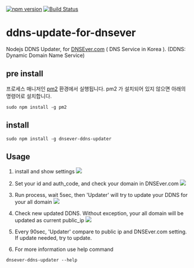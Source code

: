 [![npm version](https://img.shields.io/npm/v/dnsever-ddns-updater.svg?style=flat-square)](https://www.npmjs.com/package/dnsever-ddns-updater)
[![Build Status](https://travis-ci.org/b6pzeusbc54tvhw5jgpyw8pwz2x6gs/dnsever-ddns-updater.svg?branch=master)](https://travis-ci.org/b6pzeusbc54tvhw5jgpyw8pwz2x6gs/dnsever-ddns-updater)

# ddns-update-for-dnsever
Nodejs DDNS Updater, for [DNSEver.com](https://DNSEver.com) ( DNS Service in Korea ).
(DDNS: Dynamic Domain Name Service)

## pre install
프로세스 매니저인 [pm2](https://www.npmjs.com/package/pm2) 환경에서 실행됩니다.
pm2 가 설치되어 있지 않으면 아래의 명령어로 설치합니다.
```
sudo npm install -g pm2
```

## install
```
sudo npm install -g dnsever-ddns-updater
```


## Usage

1. install and show settings
![](https://raw.githubusercontent.com/b6pzeusbc54tvhw5jgpyw8pwz2x6gs/dnsever-ddns-updater/master/screenshot/01_install_first_run.png)

2. Set your id and auth_code, and check your domain in DNSEver.com
![](https://raw.githubusercontent.com/b6pzeusbc54tvhw5jgpyw8pwz2x6gs/dnsever-ddns-updater/master/screenshot/02_setting_id_auth_code.png)

3. Run process, wait 5sec, then 'Updater' will try to update your DDNS for your all domain
![](https://raw.githubusercontent.com/b6pzeusbc54tvhw5jgpyw8pwz2x6gs/dnsever-ddns-updater/master/screenshot/03_start.png)

4. Check new updated DDNS. Without exception, your all domain will be updated as current public_ip
![](https://raw.githubusercontent.com/b6pzeusbc54tvhw5jgpyw8pwz2x6gs/dnsever-ddns-updater/master/screenshot/04_result.png)

5. Every 90sec, 'Updater' compare to public ip and DNSEver.com setting. If update needed, try to update.

6. For more information use help command 
```
dnsever-ddns-updater --help
```

